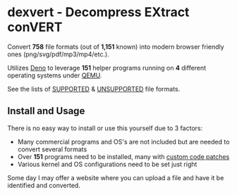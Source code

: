 # dexvert - Decompress EXtract conVERT
Convert **758** file formats (out of **1,151** known) into modern browser friendly ones (png/svg/pdf/mp3/mp4/etc.).

Utilizes [Deno](https://deno.land/) to leverage **151** helper programs running on **4** different operating systems under [QEMU](https://www.qemu.org/).

See the lists of [SUPPORTED](SUPPORTED.md) & [UNSUPPORTED](UNSUPPORTED.md) file formats.

## Install and Usage
There is no easy way to install or use this yourself due to 3 factors:
* Many commercial programs and OS's are not included but are needed to convert several formats
* Over **151** programs need to be installed, many with [custom code patches](https://github.com/Sembiance/dexvert-gentoo-overlay)
* Various kernel and OS configurations need to be set just right

Some day I may offer a website where you can upload a file and have it be identified and converted.